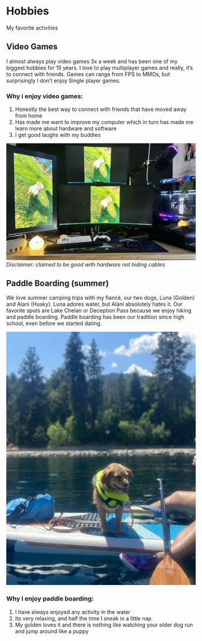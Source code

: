 # **Hobbies**
My favorite activities

## Video Games
I almost always play video games 3x a week and has been one of my biggest hobbies for 15 years. I love to play multiplayer games and really, it’s to connect with friends. Games can range from FPS to MMOs, but surprisingly I don’t enjoy Single player games.
### Why i enjoy video games:
1. Honestly the best way to connect with friends that have moved away from home
2. Has made me want to improve my computer which in turn has made me learn more about hardware and software
3. I get good laughs with my buddies

![PC](Setup.JPEG)
*Disclaimer: claimed to be good with hardware not hiding cables*

## Paddle Boarding (summer)
We love summer camping trips with my fiancé, our two dogs, Luna (Golden) and Alani (Husky). Luna adores water, but Alani absolutely hates it. Our favorite spots are Lake Chelan or Deception Pass because we enjoy hiking and paddle boarding. Paddle boarding has been our tradition since high school, even before we started dating.

![Happy Dog](LunaPaddleboard.jpeg)

### Why I enjoy paddle boarding:
1. I have always enjoyed any activity in the water
2. Its very relaxing, and half the time I sneak in a little nap 
3. My golden loves it and there is nothing like watching your older dog run and jump around like a puppy
